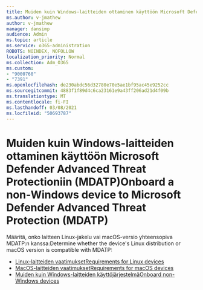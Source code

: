 ```yaml
---
title: Muiden kuin Windows-laitteiden ottaminen käyttöön Microsoft Defender Advanced Threat Protectioniin (MDATP)
ms.author: v-jmathew
author: v-jmathew
manager: dansimp
audience: Admin
ms.topic: article
ms.service: o365-administration
ROBOTS: NOINDEX, NOFOLLOW
localization_priority: Normal
ms.collection: Adm_O365
ms.custom:
- "9000760"
- "7391"
ms.openlocfilehash: de230abdc56d32780e70e5ae1bf95ac45e9252cc
ms.sourcegitcommit: 4883f1f89d4c6ca23161e9a43ff206ad21d4f09b
ms.translationtype: MT
ms.contentlocale: fi-FI
ms.lasthandoff: 03/08/2021
ms.locfileid: "50693787"
---
```

# <a name="onboard-a-non-windows-device-to-microsoft-defender-advanced-threat-protection-mdatp"></a><span data-ttu-id="56506-102">Muiden kuin Windows-laitteiden ottaminen käyttöön Microsoft Defender Advanced Threat Protectioniin (MDATP)</span><span class="sxs-lookup"><span data-stu-id="56506-102">Onboard a non-Windows device to Microsoft Defender Advanced Threat Protection (MDATP)</span></span>

<span data-ttu-id="56506-103">Määritä, onko laitteen Linux-jakelu vai macOS-versio yhteensopiva MDATP:n kanssa:</span><span class="sxs-lookup"><span data-stu-id="56506-103">Determine whether the device's Linux distribution or macOS version is compatible with MDATP:</span></span>

- [<span data-ttu-id="56506-104">Linux-laitteiden vaatimukset</span><span class="sxs-lookup"><span data-stu-id="56506-104">Requirements for Linux devices</span></span>](https://go.microsoft.com/fwlink/?linkid=2143462)
- [<span data-ttu-id="56506-105">MacOS-laitteiden vaatimukset</span><span class="sxs-lookup"><span data-stu-id="56506-105">Requirements for macOS devices</span></span>](https://go.microsoft.com/fwlink/?linkid=2143461)
- [<span data-ttu-id="56506-106">Muiden kuin Windows-laitteiden käyttöjärjestelmä</span><span class="sxs-lookup"><span data-stu-id="56506-106">Onboard non-Windows devices</span></span>](https://go.microsoft.com/fwlink/?linkid=2143628)
